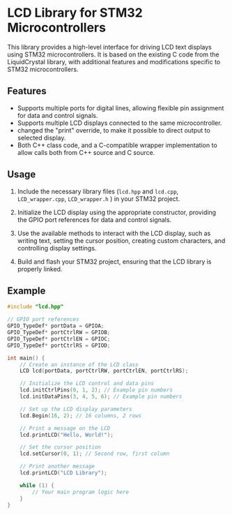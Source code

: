 # LCD Library for STM32 Microcontrollers

This library provides a high-level interface for driving LCD text displays using STM32 microcontrollers. It is based on the existing C code from the LiquidCrystal library, with additional features and modifications specific to STM32 microcontrollers.

## Features

- Supports multiple ports for digital lines, allowing flexible pin assignment for data and control signals.
- Supports multiple LCD displays connected to the same microcontroller.
- changed the "print" override, to make it possible to direct output to selected display. 
- Both C++ class code, and a C-compatible wrapper implementation to allow calls both from C++ source and C source. 

## Usage

1. Include the necessary library files (`lcd.hpp` and `lcd.cpp`, `LCD_wrapper.cpp`, `LCD_wrapper.h` ) in your STM32 project.

2. Initialize the LCD display using the appropriate constructor, providing the GPIO port references for data and control signals.

3. Use the available methods to interact with the LCD display, such as writing text, setting the cursor position, creating custom characters, and controlling display settings.

4. Build and flash your STM32 project, ensuring that the LCD library is properly linked.

## Example

```cpp
#include "lcd.hpp"

// GPIO port references
GPIO_TypeDef* portData = GPIOA;
GPIO_TypeDef* portCtrlRW = GPIOB;
GPIO_TypeDef* portCtrlEN = GPIOC;
GPIO_TypeDef* portCtrlRS = GPIOD;

int main() {
    // Create an instance of the LCD class
    LCD lcd(portData, portCtrlRW, portCtrlEN, portCtrlRS);

    // Initialize the LCD control and data pins
    lcd.initCtrlPins(0, 1, 2); // Example pin numbers
    lcd.initDataPins(3, 4, 5, 6); // Example pin numbers

    // Set up the LCD display parameters
    lcd.Begin(16, 2); // 16 columns, 2 rows

    // Print a message on the LCD
    lcd.printLCD("Hello, World!");

    // Set the cursor position
    lcd.setCursor(0, 1); // Second row, first column

    // Print another message
    lcd.printLCD("LCD Library");

    while (1) {
        // Your main program logic here
    }
}
